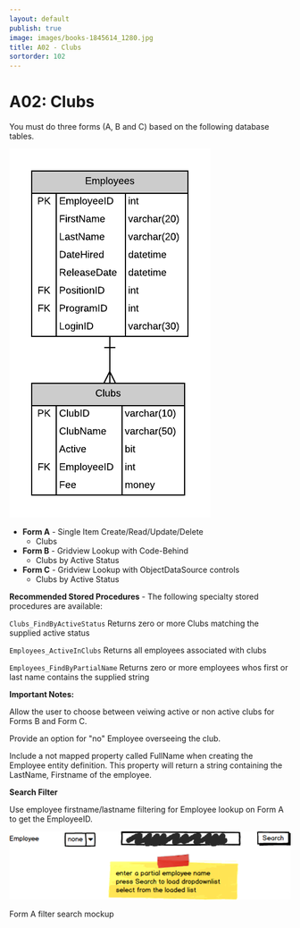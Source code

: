 ```yaml
---
layout: default
publish: true
image: images/books-1845614_1280.jpg
title: A02 - Clubs
sortorder: 102
---
```

# A02: Clubs

You must do three forms (A, B and C) based on the following database tables.

![](A02.png)

- **Form A** - Single Item Create/Read/Update/Delete
  - Clubs
- **Form B** - Gridview Lookup with Code-Behind
  - Clubs by Active Status
- **Form C** - Gridview Lookup with ObjectDataSource controls
  - Clubs by Active Status

**Recommended Stored Procedures** - The following specialty stored procedures are available:

`Clubs_FindByActiveStatus` Returns zero or more Clubs matching the supplied active status

`Employees_ActiveInClubs` Returns all employees associated with clubs

`Employees_FindByPartialName` Returns zero or more employees whos first or last name contains the supplied string

**Important Notes:**

Allow the user to choose between veiwing active or non active clubs for Forms B and Form C.

Provide an option for "no" Employee overseeing the club. 

Include a not mapped property called FullName when creating the Employee entity definition. This property will return a string containing the LastName, Firstname of the employee.

**Search Filter**

Use employee firstname/lastname filtering for Employee lookup on Form A to get the EmployeeID.

![](A02Mockup.png)

Form A filter search mockup
